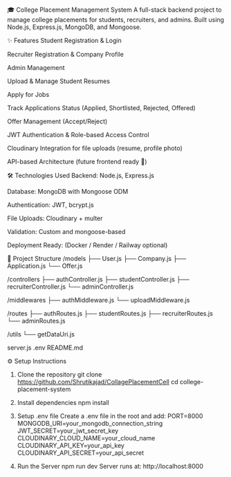 🎓 College Placement Management System
A full-stack backend project to manage college placements for students, recruiters, and admins.
Built using Node.js, Express.js, MongoDB, and Mongoose.

✨ Features
Student Registration & Login

Recruiter Registration & Company Profile

Admin Management

Upload & Manage Student Resumes

Apply for Jobs

Track Applications Status (Applied, Shortlisted, Rejected, Offered)

Offer Management (Accept/Reject)

JWT Authentication & Role-based Access Control

Cloudinary Integration for file uploads (resume, profile photo)

API-based Architecture (future frontend ready 🚀)

🛠️ Technologies Used
Backend: Node.js, Express.js

Database: MongoDB with Mongoose ODM

Authentication: JWT, bcrypt.js

File Uploads: Cloudinary + multer

Validation: Custom and mongoose-based

Deployment Ready: (Docker / Render / Railway optional)

📂 Project Structure
/models
  ├── User.js
  ├── Company.js
  ├── Application.js
  └── Offer.js

/controllers
  ├── authController.js
  ├── studentController.js
  ├── recruiterController.js
  └── adminController.js

/middlewares
  ├── authMiddleware.js
  └── uploadMiddleware.js

/routes
  ├── authRoutes.js
  ├── studentRoutes.js
  ├── recruiterRoutes.js
  └── adminRoutes.js

/utils
  └── getDataUri.js

server.js
.env
README.md

⚙️ Setup Instructions
1. Clone the repository
git clone https://github.com/Shrutikajad/CollagePlacementCell
cd college-placement-system

2. Install dependencies
npm install

3. Setup .env file
Create a .env file in the root and add:
PORT=8000
MONGODB_URI=your_mongodb_connection_string
JWT_SECRET=your_jwt_secret_key
CLOUDINARY_CLOUD_NAME=your_cloud_name
CLOUDINARY_API_KEY=your_api_key
CLOUDINARY_API_SECRET=your_api_secret

4. Run the Server
   npm run dev
   Server runs at: http://localhost:8000
